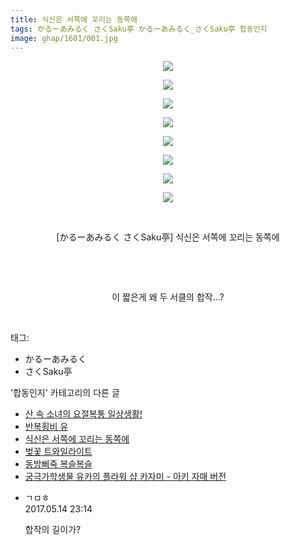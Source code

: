 ```yaml
---
title: 식신은 서쪽에 꼬리는 동쪽에
tags: かるーあみるく さくSaku亭 かるーあみるく_さくSaku亭 합동인지
image: ghap/1601/001.jpg
---
```

<div class="article">
<p style="text-align: center; clear: none; float: none;"><img src="{{ site.nasurl }}/ghap/1601/001.jpg"/></p>
<p style="text-align: center; clear: none; float: none;"><img src="{{ site.nasurl }}/ghap/1601/002.jpg"/></p>
<p style="text-align: center; clear: none; float: none;"><img src="{{ site.nasurl }}/ghap/1601/003.jpg"/></p>
<p style="text-align: center; clear: none; float: none;"><img src="{{ site.nasurl }}/ghap/1601/004.jpg"/></p>
<p style="text-align: center; clear: none; float: none;"><img src="{{ site.nasurl }}/ghap/1601/005.jpg"/></p>
<p style="text-align: center; clear: none; float: none;"><img src="{{ site.nasurl }}/ghap/1601/006.jpg"/></p>
<p style="text-align: center; clear: none; float: none;"><img src="{{ site.nasurl }}/ghap/1601/007.jpg"/></p>
<p style="text-align: center; clear: none; float: none;"><img src="{{ site.nasurl }}/ghap/1601/008.jpg"/></p>
<p style="text-align: center; clear: none; float: none;"><br/></p>
<p style="text-align: center; clear: none; float: none;">[かるーあみるく さくSaku亭] 식신은 서쪽에 꼬리는 동쪽에</p>
<p style="text-align: center; clear: none; float: none;"><br/></p>
<p style="text-align: center; clear: none; float: none;"><br/></p>
<p style="text-align: center; clear: none; float: none;">이 짧은게 왜 두 서클의 합작...?</p>
<p><br/></p>
</div><div class="tagTrail">
<p>태그: </p>
<ul>
<li>かるーあみるく</li>
<li>さくSaku亭</li>
</ul>
</div><div class="another">
<p>'합동인지' 카테고리의 다른 글</p>
<ul>
<li><a href="/2016-08-17-ghap_1649">산 속 소녀의 요절복통 일상생활!</a></li>
<li><a href="/2016-08-16-ghap_1608">반복횡비  유</a></li>
<li><a href="/2016-08-16-ghap_1601">식신은 서쪽에 꼬리는 동쪽에</a></li>
<li><a href="/2016-08-15-ghap_1595">벚꽃 트와일라이트</a></li>
<li><a href="/2016-08-12-ghap_1540">동방삐죽 복슬복슬</a></li>
<li><a href="/2016-08-12-ghap_1535">궁극가학생물 유카의 플라워 샵 카자미 - 아키 자매 버전</a></li>
</ul>
</div><div class="cb_module cb_fluid">
<div class="cb_wrt cb_profile">
<div class="comment">
<ul>
<li class="cb_thumb_off" id="comment14989031">
<div class="cb_comment_area">
<div class="cb_info_area">
<div class="cb_section">
<span class="cb_nick_name">ㄱㅁㅎ</span>
</div>
<div class="cb_section">
<span class="cb_date">2017.05.14 23:14 </span>
</div>
</div>
<div class="cb_dsc_comment">
<p class="cb_dsc">
											합작의 길이가?
										</p>
</div>
</div></li>
</ul>
</div>
</div><!-- commentList close -->
</div>